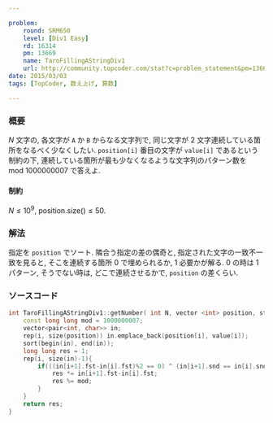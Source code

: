 ```yaml
---

problem:
    round: SRM650
    level: [Div1 Easy]
    rd: 16314
    pm: 13669
    name: TaroFillingAStringDiv1
    url: http://community.topcoder.com/stat?c=problem_statement&pm=13669&rd=16314
date: 2015/03/03
tags: [TopCoder, 数え上げ, 算数]

---
```


### 概要

$N$ 文字の, 各文字が ``A`` か ``B`` からなる文字列で,
同じ文字が $2$ 文字連続している箇所をなるべく少なくしたい.
``position[i]`` 番目の文字が ``value[i]`` であるという制約の下,
連続している箇所が最も少なくなるような文字列のパターン数を $\mathrm{mod}\ 1000000007$ で答えよ.

#### 制約

$N \le 10^9$, $\mathrm{position.size()} \le 50$.

### 解法

指定を ``position`` でソート.
隣合う指定の差の偶奇と, 指定された文字の一致不一致を見ると,
そこを連続する箇所 $0$ で埋められるか, $1$ 必要かが解る.
$0$ の時は $1$ パターン, そうでない時は, どこで連続させるかで, ``position`` の差くらい.

### ソースコード

~~~ cpp
int TaroFillingAStringDiv1::getNumber( int N, vector <int> position, string value ){
    const long long mod = 1000000007;
    vector<pair<int, char>> in;
    rep(i, size(position)) in.emplace_back(position[i], value[i]);
    sort(begin(in), end(in));
    long long res = 1;
    rep(i, size(in)-1){
        if(((in[i+1].fst-in[i].fst)%2 == 0) ^ (in[i+1].snd == in[i].snd)){
            res *= in[i+1].fst-in[i].fst;
            res %= mod;
        }
    }
    return res;
}
~~~

